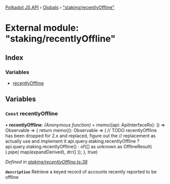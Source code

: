 [Polkadot JS API](../README.md) › [Globals](../globals.md) › ["staking/recentlyOffline"](_staking_recentlyoffline_.md)

# External module: "staking/recentlyOffline"

## Index

### Variables

* [recentlyOffline](_staking_recentlyoffline_.md#const-recentlyoffline)

## Variables

### `Const` recentlyOffline

• **recentlyOffline**: *(Anonymous function)* =  memo((api: ApiInterfaceRx): () => Observable<DerivedRecentlyOffline> => {
  return memo((): Observable<DerivedRecentlyOffline> =>
    (
      // TODO recentlyOffline  has been dropped for 2.x and replaced, figure out the
      // replacement as actually use and implement it
      api.query.staking.recentlyOffline
        ? api.query.staking.recentlyOffline<OfflineResult>()
        : of([] as unknown as OfflineResult)
    ).pipe(
      map(expandDerived),
      drr()
    ));
}, true)

*Defined in [staking/recentlyOffline.ts:38](https://github.com/polkadot-js/api/blob/e601ae27a1/packages/api-derive/src/staking/recentlyOffline.ts#L38)*

**`description`** Retrieve a keyed record of accounts recently reported to be offline
